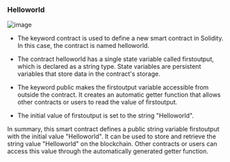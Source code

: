 ### Helloworld

![image](https://github.com/basant-karki/solidity-programming-language/assets/123530150/91970be1-e5ab-4530-84f7-f329373a768e)

   - The keyword contract is used to define a new smart contract in Solidity. In this case, the contract is named helloworld.

   - The contract helloworld has a single state variable called firstoutput, which is declared as a string type. State variables are persistent variables that store data in the contract's storage.

   - The keyword public makes the firstoutput variable accessible from outside the contract. It creates an automatic getter function that allows other contracts or users to read the value of firstoutput.

   - The initial value of firstoutput is set to the string "Helloworld".

In summary, this smart contract defines a public string variable firstoutput with the initial value "Helloworld". It can be used to store and retrieve the string value "Helloworld" on the blockchain. Other contracts or users can access this value through the automatically generated getter function.
